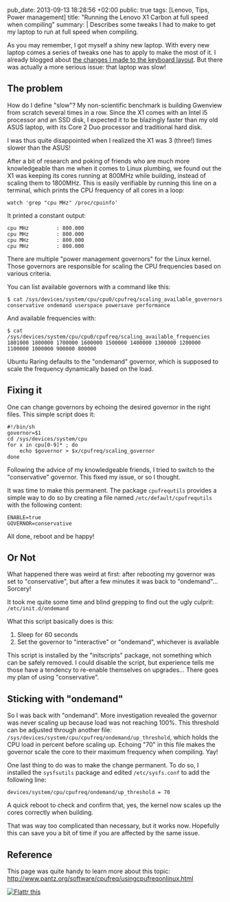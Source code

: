 pub_date: 2013-09-13 18:28:56 +02:00
public: true
tags: [Lenovo, Tips, Power management]
title: "Running the Lenovo X1 Carbon at full speed when compiling"
summary: |
    Describes some tweaks I had to make to get my laptop to run at full speed when compiling.

As you may remember, I got myself a shiny new laptop. With every new laptop comes a series of tweaks one has to apply to make the most of it. I already blogged about [the changes I made to the keyboard layout][kb]. But there was actually a more serious issue: that laptop was slow!

## The problem

How do I define "slow"? My non-scientific benchmark is building Gwenview from scratch several times in a row. Since the X1 comes with an Intel i5 processor and an SSD disk, I expected it to be blazingly faster than my old ASUS laptop, with its Core 2 Duo processor and traditional hard disk.

I was thus quite disappointed when I realized the X1 was 3 (three!) times slower than the ASUS!

After a bit of research and poking of friends who are much more knowledgeable than me when it comes to Linux plumbing, we found out the X1 was keeping its cores running at 800MHz while building, instead of scaling them to 1800MHz. This is easily verifiable by running this line on a terminal, which prints the CPU frequency of all cores in a loop:

    watch 'grep "cpu MHz" /proc/cpuinfo'

It printed a constant output:

    cpu MHz         : 800.000
    cpu MHz         : 800.000
    cpu MHz         : 800.000
    cpu MHz         : 800.000

There are multiple "power management governors" for the Linux kernel. Those governors are responsible for scaling the CPU frequencies based on various criteria.

You can list available governors with a command like this:

    $ cat /sys/devices/system/cpu/cpu0/cpufreq/scaling_available_governors
    conservative ondemand userspace powersave performance

And available frequencies with:

    $ cat /sys/devices/system/cpu/cpu0/cpufreq/scaling_available_frequencies 
    1801000 1800000 1700000 1600000 1500000 1400000 1300000 1200000 1100000 1000000 900000 800000

Ubuntu Raring defaults to the "ondemand" governor, which is supposed to scale the frequency dynamically based on the load.

## Fixing it

One can change governors by echoing the desired governor in the right files. This simple script does it:

    #!/bin/sh
    governor=$1
    cd /sys/devices/system/cpu
    for x in cpu[0-9]* ; do
        echo $governor > $x/cpufreq/scaling_governor
    done

Following the advice of my knowledgeable friends, I tried to switch to the "conservative" governor. This fixed my issue, or so I thought.

It was time to make this permanent. The package `cpufrequtils` provides a simple way to do so by creating a file named `/etc/default/cpufrequtils` with the following content:

    ENABLE=true
    GOVERNOR=conservative

All done, reboot and be happy!

## Or Not

What happened there was weird at first: after rebooting my governor was set to "conservative", but after a few minutes it was back to "ondemand"... Sorcery!

It took me quite some time and blind grepping to find out the ugly culprit: `/etc/init.d/ondemand`

What this script basically does is this:

1. Sleep for 60 seconds
2. Set the governor to "interactive" or "ondemand", whichever is available

This script is installed by the "initscripts" package, not something which can be safely removed. I could disable the script, but experience tells me those have a tendency to re-enable themselves on upgrades... There goes my plan of using "conservative".

## Sticking with "ondemand"

So I was back with "ondemand". More investigation revealed the governor was never scaling up because load was not reaching 100%. This threshold can be adjusted through another file: `/sys/devices/system/cpu/cpufreq/ondemand/up_threshold`, which holds the CPU load in percent before scaling up. Echoing "70" in this file makes the governor scale the core to their maximum frequency when compiling. Yay!

One last thing to do was to make the change permanent. To do so, I installed the `sysfsutils` package and edited `/etc/sysfs.conf` to add the following line:

    devices/system/cpu/cpufreq/ondemand/up_threshold = 70

A quick reboot to check and confirm that, yes, the kernel now scales up the cores correctly when building.

That was way too complicated than necessary, but it works now. Hopefully this can save you a bit of time if you are affected by the same issue.

## Reference

This page was quite handy to learn more about this topic: <http://www.pantz.org/software/cpufreq/usingcpufreqonlinux.html>

<a href="https://flattr.com/submit/auto?user_id=agateau&url=http%3A%2F%2Fagateau.com%2F2013%2F09%2F13%2Flenovo-x1-carbon-cpu-speed%2F" target="_blank"><img src="//api.flattr.com/button/flattr-badge-large.png" alt="Flattr this" title="Flattr this" border="0"></a>

[kb]: http://agateau.com/2013/08/01/remapping-keyboard-keys-on-lenovo-laptops
